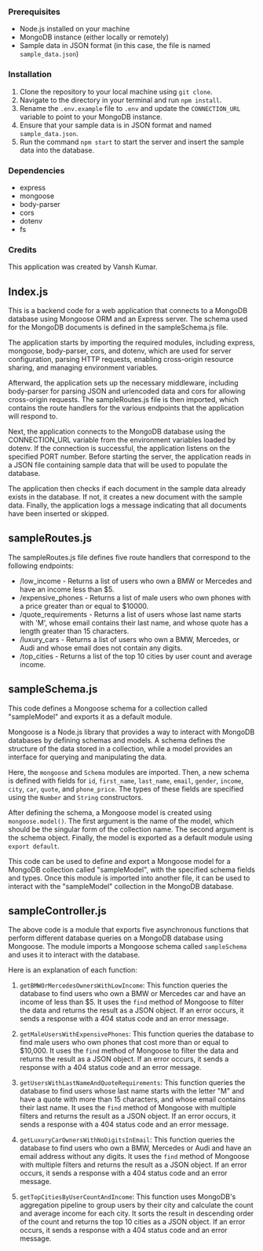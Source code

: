 ### Prerequisites

- Node.js installed on your machine
- MongoDB instance (either locally or remotely)
- Sample data in JSON format (in this case, the file is named `sample_data.json`)

### Installation

1. Clone the repository to your local machine using `git clone`.
2. Navigate to the directory in your terminal and run `npm install`.
3. Rename the `.env.example` file to `.env` and update the `CONNECTION_URL` variable to point to your MongoDB instance.
4. Ensure that your sample data is in JSON format and named `sample_data.json`.
5. Run the command `npm start` to start the server and insert the sample data into the database.

### Dependencies

- express
- mongoose
- body-parser
- cors
- dotenv
- fs

### Credits

This application was created by Vansh Kumar.

## Index.js

This is a backend code for a web application that connects to a MongoDB database using Mongoose ORM and an Express server. The schema used for the MongoDB documents is defined in the sampleSchema.js file.

The application starts by importing the required modules, including express, mongoose, body-parser, cors, and dotenv, which are used for server configuration, parsing HTTP requests, enabling cross-origin resource sharing, and managing environment variables.

Afterward, the application sets up the necessary middleware, including body-parser for parsing JSON and urlencoded data and cors for allowing cross-origin requests. The sampleRoutes.js file is then imported, which contains the route handlers for the various endpoints that the application will respond to.

Next, the application connects to the MongoDB database using the CONNECTION_URL variable from the environment variables loaded by dotenv. If the connection is successful, the application listens on the specified PORT number. Before starting the server, the application reads in a JSON file containing sample data that will be used to populate the database.

The application then checks if each document in the sample data already exists in the database. If not, it creates a new document with the sample data. Finally, the application logs a message indicating that all documents have been inserted or skipped.

## sampleRoutes.js

The sampleRoutes.js file defines five route handlers that correspond to the following endpoints:

- /low_income - Returns a list of users who own a BMW or Mercedes and have an income less than $5.
- /expensive_phones - Returns a list of male users who own phones with a price greater than or equal to $10000.
- /quote_requirements - Returns a list of users whose last name starts with 'M', whose email contains their last name, and whose quote has a length greater than 15 characters.
- /luxury_cars - Returns a list of users who own a BMW, Mercedes, or Audi and whose email does not contain any digits.
- /top_cities - Returns a list of the top 10 cities by user count and average income.

## sampleSchema.js

This code defines a Mongoose schema for a collection called "sampleModel" and exports it as a default module.

Mongoose is a Node.js library that provides a way to interact with MongoDB databases by defining schemas and models. A schema defines the structure of the data stored in a collection, while a model provides an interface for querying and manipulating the data.

Here, the `mongoose` and `Schema` modules are imported. Then, a new schema is defined with fields for `id`, `first_name`, `last_name`, `email`, `gender`, `income`, `city`, `car`, `quote`, and `phone_price`. The types of these fields are specified using the `Number` and `String` constructors.

After defining the schema, a Mongoose model is created using `mongoose.model()`. The first argument is the name of the model, which should be the singular form of the collection name. The second argument is the schema object. Finally, the model is exported as a default module using `export default`.

This code can be used to define and export a Mongoose model for a MongoDB collection called "sampleModel", with the specified schema fields and types. Once this module is imported into another file, it can be used to interact with the "sampleModel" collection in the MongoDB database.

## sampleController.js

The above code is a module that exports five asynchronous functions that perform different database queries on a MongoDB database using Mongoose. The module imports a Mongoose schema called `sampleSchema` and uses it to interact with the database.

Here is an explanation of each function:

1. `getBMWOrMercedesOwnersWithLowIncome`: This function queries the database to find users who own a BMW or Mercedes car and have an income of less than $5. It uses the `find` method of Mongoose to filter the data and returns the result as a JSON object. If an error occurs, it sends a response with a 404 status code and an error message.

2. `getMaleUsersWithExpensivePhones`: This function queries the database to find male users who own phones that cost more than or equal to $10,000. It uses the `find` method of Mongoose to filter the data and returns the result as a JSON object. If an error occurs, it sends a response with a 404 status code and an error message.

3. `getUsersWithLastNameAndQuoteRequirements`: This function queries the database to find users whose last name starts with the letter "M" and have a quote with more than 15 characters, and whose email contains their last name. It uses the `find` method of Mongoose with multiple filters and returns the result as a JSON object. If an error occurs, it sends a response with a 404 status code and an error message.

4. `getLuxuryCarOwnersWithNoDigitsInEmail`: This function queries the database to find users who own a BMW, Mercedes or Audi and have an email address without any digits. It uses the `find` method of Mongoose with multiple filters and returns the result as a JSON object. If an error occurs, it sends a response with a 404 status code and an error message.

5. `getTopCitiesByUserCountAndIncome`: This function uses MongoDB's aggregation pipeline to group users by their city and calculate the count and average income for each city. It sorts the result in descending order of the count and returns the top 10 cities as a JSON object. If an error occurs, it sends a response with a 404 status code and an error message.

